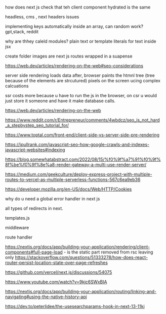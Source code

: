 how does next js check that teh client component hydrated is the same

headless, cms , next headers issues

implementing keys automatically inside an array, can random work? gpt,stack, reddit

why are thhey caleld modules?
plain text or template literals for text inside jsx

create folder images
are next js routes wrapped in a suapense

https://web.dev/articles/rendering-on-the-web#seo-considerations

server side rendering loads data after,
browser paints the htmnl tree (tree because of the elements are strcutured) pixels on the screen ucing complex calcuations

ssr costs more because u have to run the js in the browser, on csr u would just store it someone and have it make database calls.

https://web.dev/articles/rendering-on-the-web

https://www.reddit.com/r/Entrepreneur/comments/4wbdcz/seo_is_not_hard_a_stepbystep_seo_tutorial_for/

https://www.toptal.com/front-end/client-side-vs-server-side-pre-rendering

https://ipullrank.com/javascript-seo-how-google-crawls-and-indexes-javascript-websites#indexing

https://blog.somewhatabstract.com/2022/08/15/%f0%9f%a7%91%f0%9f%8f%be%f0%9f%8e%a8-render-gateway-a-multi-use-render-server/

https://medium.com/geekculture/deploy-express-project-with-multiple-routes-to-vercel-as-multiple-serverless-functions-567c6ea9eb36

https://developer.mozilla.org/en-US/docs/Web/HTTP/Cookies

why do u need a global error handler in next js

all types of redirects in next.

templates.js

middleware

route handler

https://nextjs.org/docs/app/building-your-application/rendering/client-components#full-page-load - is the static part removed from rsc leaving only
https://stackoverflow.com/questions/51333278/how-does-react-router-persist-location-state-over-page-refreshes

https://github.com/vercel/next.js/discussions/54075

https://www.youtube.com/watch?v=9kjc6SWxBIA

https://nextjs.org/docs/app/building-your-application/routing/linking-and-navigating#using-the-native-history-api

https://dev.to/peterlidee/the-usesearchparams-hook-in-next-13-11ki
